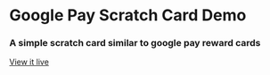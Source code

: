 # Google Pay Scratch Card Demo

### A simple scratch card similar to google pay reward cards

[View it live](https://grohit.com/scratchcard/)
